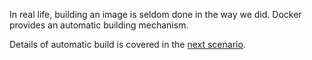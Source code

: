 In real life, building an image is seldom done in the way we did. Docker provides an automatic building mechanism.

Details of automatic build is covered in the [next scenario](docker-dockerfile).
